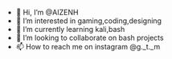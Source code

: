- 👋 Hi, I’m @AIZENH
- 👀 I’m interested in gaming,coding,designing
- 🌱 I’m currently learning kali,bash
- 💞️ I’m looking to collaborate on bash projects
- 📫 How to reach me on instagram @g._t._m

<!---
AIZENH/AIZENH is a ✨ special ✨ repository because its `README.md` (this file) appears on your GitHub profile.
You can click the Preview link to take a look at your changes.
--->
